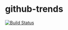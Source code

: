 # github-trends

[![Build Status](https://travis-ci.org/Hexirp/github-trends.svg?branch=master)](https://travis-ci.org/Hexirp/github-trends)
